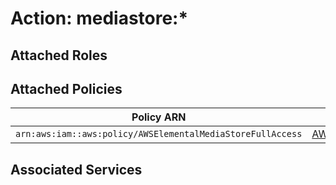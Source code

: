 # Action: mediastore:*

## Attached Roles

## Attached Policies

| Policy ARN | Policy Name |
|------------|-------------|
| `arn:aws:iam::aws:policy/AWSElementalMediaStoreFullAccess` | [AWSElementalMediaStoreFullAccess](../policies.md#awselementalmediastorefullaccess) |

## Associated Services

